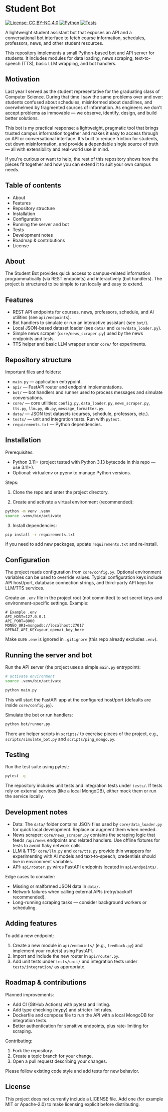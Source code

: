 # Student Bot

[![License: CC BY-NC 4.0](https://img.shields.io/badge/License-CC%20BY--NC%204.0-lightgrey.svg)](LICENSE)
[![Python](https://img.shields.io/badge/python-3.11%2B-blue.svg)](https://www.python.org/)
[![Tests](https://img.shields.io/badge/tests-pytest-orange.svg)](#testing)

A lightweight student assistant bot that exposes an API and a conversational bot interface to fetch course information, schedules, professors, news, and other student resources.

This repository implements a small Python-based bot and API server for students. It includes modules for data loading, news scraping, text-to-speech (TTS), basic LLM wrapping, and bot handlers.

## Motivation

Last year I served as the student representative for the graduating class of Computer Science. During that time I saw the same problems over and over: students confused about schedules, misinformed about deadlines, and overwhelmed by fragmented sources of information. As engineers we don't accept problems as immovable — we observe, identify, design, and build better solutions.

This bot is my practical response: a lightweight, pragmatic tool that brings trusted campus information together and makes it easy to access through an API or conversational interface. It's built to reduce friction for students, cut down misinformation, and provide a dependable single source of truth — all with extensibility and real-world use in mind.

If you're curious or want to help, the rest of this repository shows how the pieces fit together and how you can extend it to suit your own campus needs.

## Table of contents

- About
- Features
- Repository structure
- Installation
- Configuration
- Running the server and bot
- Tests
- Development notes
- Roadmap & contributions
- License

## About

The Student Bot provides quick access to campus-related information programmatically (via REST endpoints) and interactively (bot handlers). The project is structured to be simple to run locally and easy to extend.

## Features

- REST API endpoints for courses, news, professors, schedule, and AI utilities (see `api/endpoints`).
- Bot handlers to simulate or run an interactive assistant (see `bot/`).
- Local JSON-based dataset loader (see `data/` and `core/data_loader.py`).
- Simple news scraper (`core/news_scraper.py`) used by the news endpoints and tests.
- TTS helper and basic LLM wrapper under `core/` for experiments.

## Repository structure

Important files and folders:

- `main.py` — application entrypoint.
- `api/` — FastAPI router and endpoint implementations.
- `bot/` — bot handlers and runner used to process messages and simulate conversations.
- `core/` — core utilities: `config.py`, `data_loader.py`, `news_scraper.py`, `tts.py`, `llm.py`, `db.py`, `message_formatter.py`.
- `data/` — JSON test datasets (courses, schedule, professors, etc.).
- `tests/` — unit and integration tests. Run with `pytest`.
- `requirements.txt` — Python dependencies.

## Installation

Prerequisites:

- Python 3.11+ (project tested with Python 3.13 bytecode in this repo — use 3.11+).
- Optional: virtualenv or pyenv to manage Python versions.

Steps:

1. Clone the repo and enter the project directory.

2. Create and activate a virtual environment (recommended):

```bash
python -m venv .venv
source .venv/bin/activate
```

3. Install dependencies:

```bash
pip install -r requirements.txt
```

If you need to add new packages, update `requirements.txt` and re-install.

## Configuration

The project reads configuration from `core/config.py`. Optional environment variables can be used to override values. Typical configuration keys include API host/port, database connection strings, and third-party API keys for LLM/TTS services.

Create an `.env` file in the project root (not committed) to set secret keys and environment-specific settings. Example:

```env
# Example .env
API_HOST=127.0.0.1
API_PORT=8000
MONGO_URI=mongodb://localhost:27017
OPENAI_API_KEY=your_openai_key_here
```

Make sure `.env` is ignored in `.gitignore` (this repo already excludes `.env`).

## Running the server and bot

Run the API server (the project uses a simple `main.py` entrypoint):

```bash
# activate environment
source .venv/bin/activate

python main.py
```

This will start the FastAPI app at the configured host/port (defaults are inside `core/config.py`).

Simulate the bot or run handlers:

```bash
python bot/runner.py
```

There are helper scripts in `scripts/` to exercise pieces of the project, e.g., `scripts/simulate_bot.py` and `scripts/ping_mongo.py`.

## Testing

Run the test suite using pytest:

```bash
pytest -q
```

The repository includes unit tests and integration tests under `tests/`. If tests rely on external services (like a local MongoDB), either mock them or run the service locally.

## Development notes

- Data: The `data/` folder contains JSON files used by `core/data_loader.py` for quick local development. Replace or augment them when needed.
- News scraper: `core/news_scraper.py` contains the scraping logic that feeds `/api/news` endpoints and related handlers. Use offline fixtures for tests to avoid flaky network calls.
- LLM & TTS: `core/llm.py` and `core/tts.py` provide thin wrappers for experimenting with AI models and text-to-speech; credentials should live in environment variables.
- API: `api/router.py` wires FastAPI endpoints located in `api/endpoints/`.

Edge cases to consider:

- Missing or malformed JSON data in `data/`.
- Network failures when calling external APIs (retry/backoff recommended).
- Long-running scraping tasks — consider background workers or scheduling.

## Adding features

To add a new endpoint:

1. Create a new module in `api/endpoints/` (e.g., `feedback.py`) and implement your route(s) using FastAPI.
2. Import and include the new router in `api/router.py`.
3. Add unit tests under `tests/unit/` and integration tests under `tests/integration/` as appropriate.

## Roadmap & contributions

Planned improvements:

- Add CI (GitHub Actions) with pytest and linting.
- Add type checking (mypy) and stricter lint rules.
- Dockerfile and compose file to run the API with a local MongoDB for integration tests.
- Better authentication for sensitive endpoints, plus rate-limiting for scraping.

Contributing:

1. Fork the repository.
2. Create a topic branch for your change.
3. Open a pull request describing your changes.

Please follow existing code style and add tests for new behavior.

## License

This project does not currently include a LICENSE file. Add one (for example MIT or Apache-2.0) to make licensing explicit before distributing.

